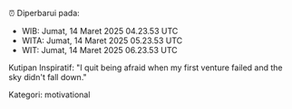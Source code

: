 ⏰ Diperbarui pada:
- WIB: Jumat, 14 Maret 2025 04.23.53 UTC
- WITA: Jumat, 14 Maret 2025 05.23.53 UTC
- WIT: Jumat, 14 Maret 2025 06.23.53 UTC

Kutipan Inspiratif:
"I quit being afraid when my first venture failed and the sky didn't fall down."


Kategori: motivational

